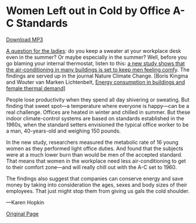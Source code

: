 # Women Left out in Cold by Office A-C Standards

[Download MP3](http://www.scientificamerican.com/podcast/podcast.mp3?fileId=64CD446C-1282-44A6-A5FA474B061000C7&ref=sciam)

[A question for the ladies](http://www.scientificamerican.com/article/his-brain-her-brain-2012-10-23/): do you keep a sweater at your workplace desk even in the summer? Or maybe especially in the summer? Well, before you go blaming your internal thermostat, listen to this: [a new study shows that the air-conditioning in many buildings is set to keep men feeling comfy](http://www.scientificamerican.com/article/your-thermostat-may-be-sexist1/). The findings are served up in the journal Nature Climate Change. [Boris Kingma and Wouter van Marken Lichtenbelt, [Energy consumption in buildings and female thermal demand](http://www.nature.com/nclimate/journal/vaop/ncurrent/full/nclimate2741.html)]

People lose productivity when they spend all day shivering or sweating. But finding that sweet spot—a temperature where everyone is happy—can be a real challenge. Offices are heated in winter and chilled in summer. But these indoor climate-control systems are based on standards established in the 1960s, when the standard setters envisioned the typical office worker to be a man, 40-years-old and weighing 150 pounds.

In the new study, researchers measured the metabolic rate of 16 young women as they performed light office duties. And found that the subjects were at a much lower burn than would be men of the accepted standard. That means that women in the workplace need less air-conditioning to get to their comfort zone—and will really chill out with the A-C set to 1960.

The findings also suggest that companies can conserve energy and save money by taking into consideration the ages, sexes and body sizes of their employees. That just might stop them from giving us gals the cold shoulder.

—Karen Hopkin

[Original Page](http://www.scientificamerican.com/podcast/episode/women-left-out-in-cold-by-office-a-c-standards/)